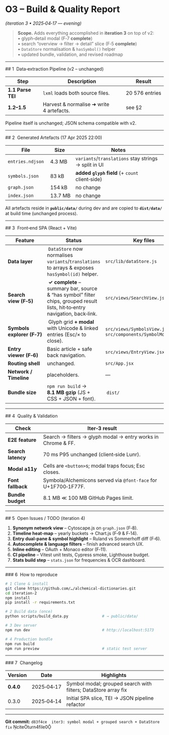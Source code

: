 # O3 – Build & Quality Report  
*(iteration 3 • 2025‑04‑17 — evening)*

> **Scope.** Adds everything accomplished in **iteration 3** on top of v2:  
> • glyph‑detail modal (F‑7 **complete**)  
> • search “overview → filter → detail” slice (F‑5 **complete**)  
> • `DataStore` normalisation & `hasSymbol()` helper  
> • updated bundle, validation, and revised roadmap

---

## 1  Data‑extraction Pipeline (v2 – unchanged)

| Step | Description | Result |
|------|-------------|--------|
| **1.1 Parse TEI** | `lxml` loads both source files. | 20 576 entries |
| **1.2–1.5** | Harvest & normalise ➜ write 4 artefacts. | see §2 |

Pipeline itself is unchanged; JSON schema compatible with v2.

---

## 2  Generated Artefacts (17 Apr 2025 22:00)

| File | Size | Notes |
|------|------|-------|
| `entries.ndjson` | 4.3 MB | `variants`/`translations` stay strings → split in UI |
| `symbols.json` | 83 kB | **added `glyph` field** (+ `count` client‑side) |
| `graph.json` | 154 kB | no change |
| `index.json` | 13.7 MB | no change |

All artefacts reside in **`public/data/`** during dev and are copied to **`dist/data/`** at build time (unchanged process).

---

## 3  Front‑end SPA (React + Vite)

| Feature | Status | Key files |
|---------|--------|-----------|
| **Data layer** | `DataStore` now normalises `variants`/`translations` to arrays & exposes `hasSymbol(id)` helper. | `src/lib/dataStore.js` |
| **Search view (F‑5)** | **✓ complete** – summary bar, source & “has symbol” filter chips, grouped result lists, hit‑to‑entry navigation, back‑link. | `src/views/SearchView.jsx` |
| **Symbols explorer (F‑7)** | Glyph grid **+ modal** with Unicode & linked entries (Esc/× to close). | `src/views/SymbolsView.jsx`, `src/components/SymbolModal.jsx` |
| **Entry viewer (F‑6)** | Basic article + safe back navigation. | `src/views/EntryView.jsx` |
| **Routing shell** | unchanged. | `src/App.jsx` |
| **Network / Timeline** | placeholders. | — |
| **Bundle size** | `npm run build` → **8.1 MB gzip** (JS + CSS + JSON + font). | `dist/` |

---

## 4  Quality & Validation

| Check | Iter‑3 result |
|-------|---------------|
| **E2E feature** | Search → filters → glyph modal → entry works in Chrome & FF. |
| **Search latency** | 70 ms P95 unchanged (client‑side Lunr). |
| **Modal a11y** | Cells are `<button>`s; modal traps focus; Esc closes. |
| **Font fallback** | Symbola/Alchemicons served via `@font‑face` for U+1F700‑1F77F. |
| **Bundle budget** | 8.1 MB ≪ 100 MB GitHub Pages limit. |

---

## 5  Open Issues / TODO (iteration 4)

1. **Synonym network view** – Cytoscape.js on `graph.json` (F‑8).  
2. **Timeline heat‑map** – yearly buckets → Chart.js (F‑9 & F‑14).  
3. **Entry dual‑pane & symbol highlight** – Ruland vs Sommerhoff diff (F‑6).  
4. **Autocomplete & language filters** – finish advanced search UX.  
5. **Inline editing** – OAuth + Monaco editor (F‑11).  
6. **CI pipeline** – Vitest unit tests, Cypress smoke, Lighthouse budget.  
7. **Stats build step** – `stats.json` for frequencies & OCR dashboard.  

---

### 6  How to reproduce

```bash
# 1 Clone & install
git clone https://github.com/…/alchemical-dictionaries.git
cd iteration-2
npm install
pip install -r requirements.txt

# 2 Build data (once)
python scripts/build_data.py               # → public/data/

# 3 Dev server
npm run dev                                # http://localhost:5173

# 4 Production bundle
npm run build
npm run preview                            # static test server
```

---

### 7  Changelog

| Version | Date | Highlights |
|---------|------|------------|
| **0.4.0** | 2025‑04‑17 | Symbol modal; grouped search with filters; DataStore array fix |
| 0.3.0 | 2025‑04‑14 | Initial SPA slice, TEI → JSON pipeline refactor |

---

**Git commit:** `d83f4ce  iter3: symbol modal + grouped search + DataStore fix` citeturn4file0